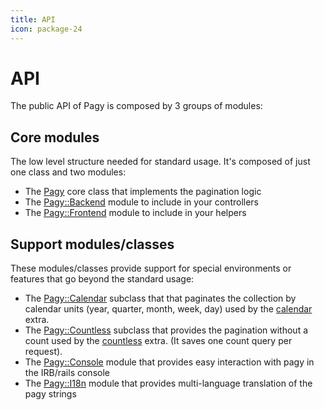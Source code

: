```yaml
---
title: API
icon: package-24
---
```

# API

The public API of Pagy is composed by 3 groups of modules:

## Core modules

The low level structure needed for standard usage. It's composed of just one class and two modules:

- The [Pagy](api/pagy.md) core class that implements the pagination logic
- The [Pagy::Backend](api/backend.md) module to include in your controllers
- The [Pagy::Frontend](api/frontend.md) module to include in your helpers

## Support modules/classes

These modules/classes provide support for special environments or features that go beyond the standard usage:

- The [Pagy::Calendar](api/calendar.md) subclass that that paginates the collection by calendar units (year, quarter, month, week, day) used by the [calendar](extras/calendar.md) extra.
- The [Pagy::Countless](api/countless.md) subclass that provides the pagination without a count used by the [countless](extras/countless.md) extra. (It saves one count query per request).
- The [Pagy::Console](api/console.md) module that provides easy interaction with pagy in the IRB/rails console
- The [Pagy::I18n](api/i18n.md) module that provides multi-language translation of the pagy strings
